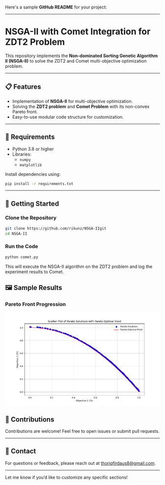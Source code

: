 Here's a sample **GitHub README** for your project:

---

# NSGA-II with Comet Integration for ZDT2 Problem

This repository implements the **Non-dominated Sorting Genetic Algorithm II (NSGA-II)** to solve the ZDT2 and Comet multi-objective optimization problem.

---

## 📋 Features

- Implementation of **NSGA-II** for multi-objective optimization.
- Solving the **ZDT2 problem** and **Comet Problem** with its non-convex Pareto front.
- Easy-to-use modular code structure for customization.

---

## 🧰 Requirements

- Python 3.8 or higher
- Libraries:
  - `numpy`
  - `matplotlib`

Install dependencies using:

```bash
pip install -r requirements.txt
```

---

## 🚀 Getting Started

### Clone the Repository

```bash
git clone https://github.com/rikunz/NSGA-IIgit
cd NSGA-II
```


### Run the Code

```bash
python comet.py
```

This will execute the NSGA-II algorithm on the ZDT2 problem and log the experiment results to Comet.



## 🖼 Sample Results

### Pareto Front Progression

![Pareto Front Progression](assets/pareto_front.png)


## 🤝 Contributions

Contributions are welcome! Feel free to open issues or submit pull requests.

---


## 📧 Contact

For questions or feedback, please reach out at [thoriqfirdaus8@gmail.com](thoriqfirdaus8@gmail.com).

---

Let me know if you’d like to customize any specific sections!
